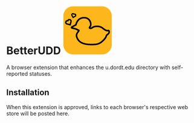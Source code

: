 # BetterUDD ![BetterUDD Logo](Logos/BetterUDD-App-Outline-Logo-128.png)
A browser extension that enhances the u.dordt.edu directory with self-reported statuses.

## Installation
When this extension is approved, links to each browser's respective web store will be posted here.
